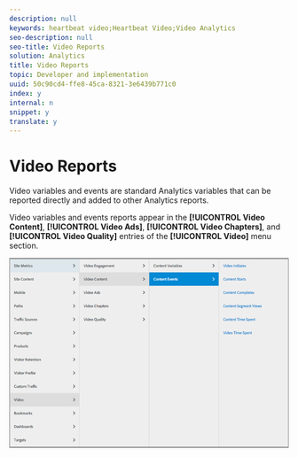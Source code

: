 ```yaml
---
description: null
keywords: heartbeat video;Heartbeat Video;Video Analytics
seo-description: null
seo-title: Video Reports
solution: Analytics
title: Video Reports
topic: Developer and implementation
uuid: 50c90cd4-ffe8-45ca-8321-3e6439b771c0
index: y
internal: n
snippet: y
translate: y
---
```


# Video Reports

Video variables and events are standard Analytics variables that can be reported directly and added to other Analytics reports. 

Video variables and events reports appear in the **[!UICONTROL  Video Content]**, **[!UICONTROL  Video Ads]**, **[!UICONTROL  Video Chapters]**, and **[!UICONTROL  Video Quality]** entries of the **[!UICONTROL  Video]** menu section. 

![](assets/video-variable-reports.png) 

